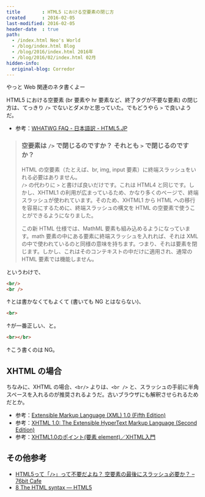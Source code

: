```yaml
---
title        : HTML5 における空要素の閉じ方
created      : 2016-02-05
last-modified: 2016-02-05
header-date  : true
path:
  - /index.html Neo's World
  - /blog/index.html Blog
  - /blog/2016/index.html 2016年
  - /blog/2016/02/index.html 02月
hidden-info:
  original-blog: Corredor
---
```


やっと Web 関連のネタ書くよー

HTML5 における空要素 (br 要素や hr 要素など、終了タグが不要な要素) の閉じ方は、てっきり `/>` でないとダメかと思っていた。でもどうやら `>` で良いようだ。

- 参考：[WHATWG FAQ - 日本語訳 - HTML5.JP](http://www.html5.jp/trans/whatwg_html5faq.html#Should_I_close_empty_elements_with_.2F.3E_or_.3E.3F)

> ### 空要素は `/>` で閉じるのですか？ それとも `>` で閉じるのですか？
> 
> HTML の空要素（たとえば、br, img, input 要素）に終端スラッシュをいれる必要はありません。  
> `/>` の代わりに `>` と書けば良いだけです。これは HTML4 と同じです。しかし、XHTML1 の利用が広まっているため、かなり多くのページで、終端スラッシュが使われています。そのため、XHTML1 から HTML への移行を容易にするために、終端スラッシュの構文を HTML の空要素で使うことができるようになりました。
> 
> この新 HTML 仕様では、MathML 要素も組み込めるようになっています。math 要素の中にある要素に終端スラッシュを入れれば、それは XML の中で使われているのと同様の意味を持ちます。つまり、それは要素を閉じます。しかし、これはそのコンテキストの中だけに適用され、通常の HTML 要素では機能しません。

というわけで、

```html
<br/>
<br />
```

↑とは書かなくてもよくて (書いても NG とはならない)、

```html
<br>
```

↑が一番正しい、と。

```html
<br></br>
```

↑こう書くのは NG。

## XHTML の場合

ちなみに、XHTML の場合、`<br/>` よりは、`<br />` と、スラッシュの手前に半角スペースを入れるのが推奨されるようだ。古いブラウザにも解釈させられるためだとか。

- 参考：[Extensible Markup Language (XML) 1.0 (Fifth Edition)](https://www.w3.org/TR/REC-xml/#NT-EmptyElemTag)
- 参考：[XHTML 1.0: The Extensible HyperText Markup Language (Second Edition)](https://www.w3.org/TR/xhtml1/#h-4.6)
- 参考：[XHTML1.0のポイント(要素 element)／XHTML入門](http://xhtml.blog.shinobi.jp/xhtml1.0/xhtml1.0%E3%81%AE%E3%83%9D%E3%82%A4%E3%83%B3%E3%83%88-%E8%A6%81%E7%B4%A0%20element-)

## その他参考

- [HTML5って「`/>`」って不要だよね？ 空要素の最後にスラッシュ必要か？ – 76bit Cafe](http://cafe.76bit.com/creative/web-design/2252/)
- [8 The HTML syntax — HTML5](https://www.w3.org/TR/html5/syntax.html#start-tags)
